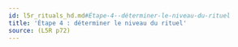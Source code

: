 ```yaml
---
id: l5r_rituals_hd.md#Étape-4--déterminer-le-niveau-du-rituel
title: 'Étape 4 : déterminer le niveau du rituel'
source: (L5R p72)
---
```


